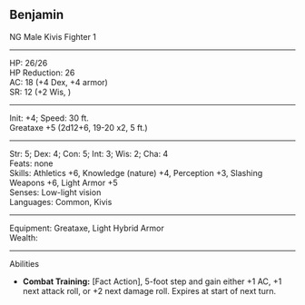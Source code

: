 ## Benjamin
NG Male Kivis Fighter 1  
____________________
HP: 26/26  
HP Reduction: 26  
AC: 18 (+4 Dex, +4 armor)  
SR: 12 (+2 Wis, <penalties>)  
____________________
Init: +4; Speed: 30 ft.  
Greataxe +5 (2d12+6, 19-20 x2, 5 ft.)  
____________________
Str: 5; Dex: 4; Con: 5; Int: 3; Wis: 2; Cha: 4  
Feats: none  
Skills: Athletics +6, Knowledge (nature) +4, Perception +3, Slashing Weapons +6, Light Armor +5  
Senses: Low-light vision  
Languages: Common, Kivis  
____________________
Equipment: Greataxe, Light Hybrid Armor  
Wealth: <wealth>  
<miscellanea>
____________________
Abilities
* __Combat Training:__ [Fact Action], 5-foot step and gain either +1 AC, +1 next attack roll, or +2 next damage roll. Expires at start of next turn.